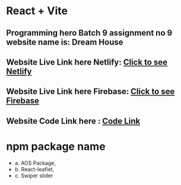 # React + Vite

## Programming hero Batch 9 assignment no 9 website name is: Dream House

## Website Live Link here Netlify:   [Click to see Netlify](https://b9a9dreamhouse.netlify.app/)

## Website Live Link here Firebase:   [Click to see Firebase](https://b9a9dreamhouse.netlify.app/)

## Website Code Link here : [Code Link](https://github.com/programming-hero-web-course-4/b9a9-real-estate-sujonahmedsr)





# npm package name
- a. AOS Package,
- b. React-leaflet,
- c. Swiper slider










